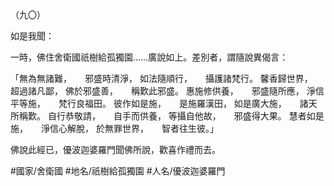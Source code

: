 （九〇）

如是我聞：

一時，佛住舍衛國祇樹給孤獨園……廣說如上。差別者，謂隨說異偈言：

「無為無諸難，　　邪盛時清淨，
如法隨順行，　　攝護諸梵行。
馨香歸世界，　　超過諸凡鄙，
佛於邪盛善，　　稱歎此邪盛。
惠施修供養，　　邪盛隨所應，
淨信平等施，　　梵行良福田。
彼作如是施，　　是施羅漢田，
如是廣大施，　　諸天所稱歎。
自行恭敬請，　　自手而供養，
等攝自他故，　　邪盛得大果。
慧者如是施，　　淨信心解脫，
於無罪世界，　　智者往生彼。」

佛說此經已，優波迦婆羅門聞佛所說，歡喜作禮而去。

#國家/舍衛國
#地名/祇樹給孤獨園
#人名/優波迦婆羅門

